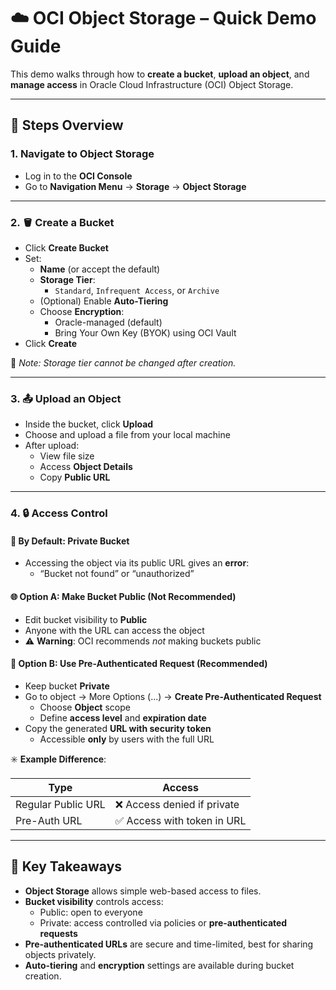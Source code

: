 # ☁️ OCI Object Storage – Quick Demo Guide

This demo walks through how to **create a bucket**, **upload an object**, and **manage access** in Oracle Cloud Infrastructure (OCI) Object Storage.

---

## 🧭 Steps Overview

### 1. Navigate to Object Storage
- Log in to the **OCI Console**
- Go to **Navigation Menu** → **Storage** → **Object Storage**

---

### 2. 🪣 Create a Bucket
- Click **Create Bucket**
- Set:
  - **Name** (or accept the default)
  - **Storage Tier**: 
    - `Standard`, `Infrequent Access`, or `Archive`
  - (Optional) Enable **Auto-Tiering**
  - Choose **Encryption**:
    - Oracle-managed (default)
    - Bring Your Own Key (BYOK) using OCI Vault
- Click **Create**

📌 *Note: Storage tier cannot be changed after creation.*

---

### 3. 📤 Upload an Object
- Inside the bucket, click **Upload**
- Choose and upload a file from your local machine
- After upload:
  - View file size
  - Access **Object Details**
  - Copy **Public URL**

---

### 4. 🔒 Access Control

#### 🔐 By Default: Private Bucket
- Accessing the object via its public URL gives an **error**:
  - “Bucket not found” or “unauthorized”

#### 🌐 Option A: Make Bucket Public (Not Recommended)
- Edit bucket visibility to **Public**
- Anyone with the URL can access the object
- ⚠️ **Warning**: OCI recommends *not* making buckets public

#### 🔐 Option B: Use Pre-Authenticated Request (Recommended)
- Keep bucket **Private**
- Go to object → More Options (...) → **Create Pre-Authenticated Request**
  - Choose **Object** scope
  - Define **access level** and **expiration date**
- Copy the generated **URL with security token**
  - Accessible **only** by users with the full URL

✳️ **Example Difference**:

| Type                   | Access                      |
|------------------------|-----------------------------|
| Regular Public URL     | ❌ Access denied if private  |
| Pre-Auth URL           | ✅ Access with token in URL  |

---

## 🧠 Key Takeaways

- **Object Storage** allows simple web-based access to files.
- **Bucket visibility** controls access:
  - Public: open to everyone
  - Private: access controlled via policies or **pre-authenticated requests**
- **Pre-authenticated URLs** are secure and time-limited, best for sharing objects privately.
- **Auto-tiering** and **encryption** settings are available during bucket creation.
